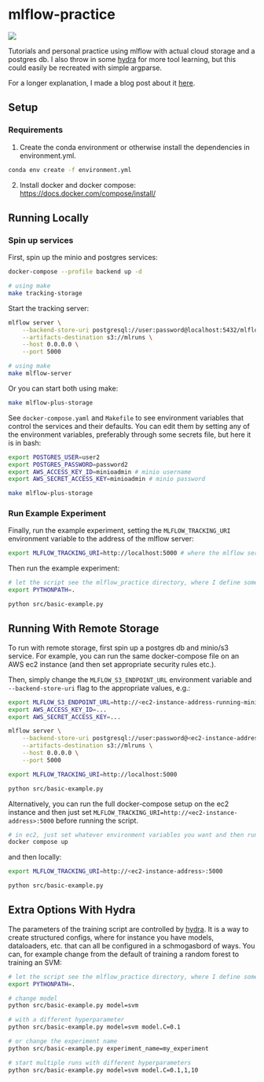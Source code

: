 # mlflow-practice

<a target="_blank" href="https://cookiecutter-data-science.drivendata.org/">
    <img src="https://img.shields.io/badge/CCDS-Project%20template-328F97?logo=cookiecutter" />
</a>

Tutorials and personal practice using mlflow with actual cloud storage and a postgres db.  I also throw in some [hydra](https://github.com/facebookresearch/hydra) for more tool learning, but this could easily be recreated with simple argparse.  

For a longer explanation, I made a blog post about it [here](https://clabornd.github.io/dmcblog/posts/mlflow-hydra/mlflow-hydra.html).

## Setup

### Requirements

1. Create the conda environment or otherwise install the dependencies in environment.yml.

```bash
conda env create -f environment.yml
```

2. Install docker and docker compose:  https://docs.docker.com/compose/install/

## Running Locally

### Spin up services

First, spin up the minio and postgres services:

```bash
docker-compose --profile backend up -d

# using make
make tracking-storage
```

Start the tracking server:

```bash
mlflow server \
    --backend-store-uri postgresql://user:password@localhost:5432/mlflow \
    --artifacts-destination s3://mlruns \
    --host 0.0.0.0 \
    --port 5000

# using make
make mlflow-server
```

Or you can start both using make:

```bash
make mlflow-plus-storage
```

See `docker-compose.yaml` and `Makefile` to see environment variables that control the services and their defaults.  You can edit them by setting any of the environment variables, preferably through some secrets file, but here it is in bash:

```bash
export POSTGRES_USER=user2
export POSTGRES_PASSWORD=password2
export AWS_ACCESS_KEY_ID=minioadmin # minio username
export AWS_SECRET_ACCESS_KEY=minioadmin # minio password

make mlflow-plus-storage
```

### Run Example Experiment

Finally, run the example experiment, setting the `MLFLOW_TRACKING_URI` environment variable to the address of the mlflow server:

```bash
export MLFLOW_TRACKING_URI=http://localhost:5000 # where the mlflow server is running
```

Then run the example experiment:

```bash
# let the script see the mlflow_practice directory, where I define some classes for hydra.
export PYTHONPATH=.

python src/basic-example.py
```

## Running With Remote Storage

To run with remote storage, first spin up a postgres db and minio/s3 service.  For example, you can run the same docker-compose file on an AWS ec2 instance (and then set appropriate security rules etc.).

Then, simply change the `MLFLOW_S3_ENDPOINT_URL` environment variable and `--backend-store-uri` flag to the appropriate values, e.g.:

```bash
export MLFLOW_S3_ENDPOINT_URL=http://<ec2-instance-address-running-minio>:9000
export AWS_ACCESS_KEY_ID=...
export AWS_SECRET_ACCESS_KEY=...

mlflow server \
    --backend-store-uri postgresql://user:password@<ec2-instance-address-running-postgres>:5432/mlflow \
    --artifacts-destination s3://mlruns \
    --host 0.0.0.0 \
    --port 5000
```

```bash
export MLFLOW_TRACKING_URI=http://localhost:5000

python src/basic-example.py
```

Alternatively, you can run the full docker-compose setup on the ec2 instance and then just set `MLFLOW_TRACKING_URI=http://<ec2-instance-address>:5000` before running the script.

```bash
# in ec2, just set whatever environment variables you want and then run
docker compose up
```

and then locally:

```bash
export MLFLOW_TRACKING_URI=http://<ec2-instance-address>:5000

python src/basic-example.py
```

## Extra Options With Hydra

The parameters of the training script are controlled by [hydra](https://github.com/facebookresearch/hydra).  It is a way to create structured configs, where for instance you have models, dataloaders, etc. that can all be configured in a schmogasbord of ways.  You can, for example change from the default of training a random forest to training an SVM:

```bash
# let the script see the mlflow_practice directory, where I define some classes for hydra.
export PYTHONPATH=.

# change model
python src/basic-example.py model=svm

# with a different hyperparameter
python src/basic-example.py model=svm model.C=0.1

# or change the experiment name
python src/basic-example.py experiment_name=my_experiment

# start multiple runs with different hyperparameters
python src/basic-example.py model=svm model.C=0.1,1,10
```
